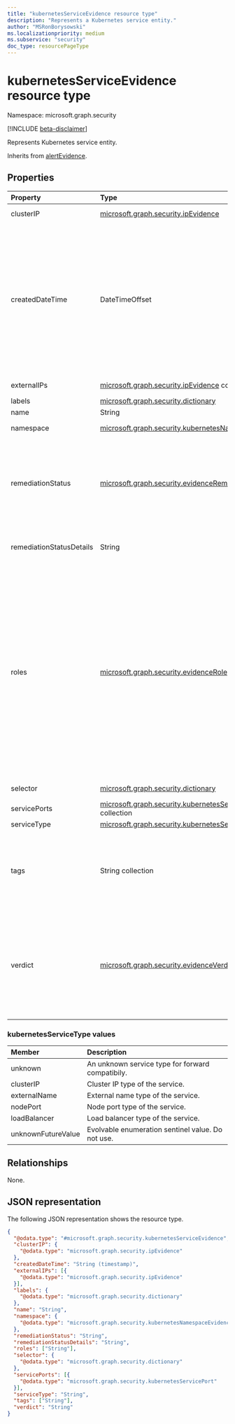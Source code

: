 ```yaml
---
title: "kubernetesServiceEvidence resource type"
description: "Represents a Kubernetes service entity."
author: "MSRonBorysowski"
ms.localizationpriority: medium
ms.subservice: "security"
doc_type: resourcePageType
---
```


# kubernetesServiceEvidence resource type

Namespace: microsoft.graph.security

[!INCLUDE [beta-disclaimer](../../includes/beta-disclaimer.md)]

Represents Kubernetes service entity.

Inherits from [alertEvidence](../resources/security-alertevidence.md).

## Properties

|Property|Type|Description|
|:---|:---|:---|
|clusterIP|[microsoft.graph.security.ipEvidence](./security-ipevidence.md)|The service cluster IP.|
|createdDateTime|DateTimeOffset|The date and time when the evidence was created and added to the alert. The Timestamp type represents date and time information using ISO 8601 format and is always in UTC time. For example, midnight UTC on Jan 1, 2014 is `2014-01-01T00:00:00Z`. Inherited from [alertEvidence](../resources/security-alertevidence.md). |
|externalIPs|[microsoft.graph.security.ipEvidence](./security-ipevidence.md) collection|The service external IPs.|
|labels|[microsoft.graph.security.dictionary](./security-dictionary.md)|The service labels.|
|name|String|The service name.|
|namespace|[microsoft.graph.security.kubernetesNamespaceEvidence](./security-kubernetesnamespaceevidence.md)|The service namespace.|
|remediationStatus|[microsoft.graph.security.evidenceRemediationStatus](../resources/security-alertevidence.md#evidenceremediationstatus-values)|Status of the remediation action taken. The possible values are: `none`, `remediated`, `prevented`, `blocked`, `notFound`, `unknownFutureValue`. Inherited from [alertEvidence](../resources/security-alertevidence.md).|
|remediationStatusDetails|String|Details about the remediation status. Inherited from [alertEvidence](../resources/security-alertevidence.md).|
|roles|[microsoft.graph.security.evidenceRole](../resources/security-alertevidence.md#evidencerole-values) collection|One or more roles that an evidence entity represents in an alert. For example, an IP address that is associated with an attacker has the evidence role `Attacker`. Possible values are: `unknown`, `contextual`, `scanned`, `source`, `destination`, `created`, `added`, `compromised`, `edited`, `attacked`, `attacker`, `commandAndControl`, `loaded`, `suspicious`, `policyViolator`, `unknownFutureValue`. Inherited from [alertEvidence](../resources/security-alertevidence.md).|
|selector|[microsoft.graph.security.dictionary](./security-dictionary.md)|The service selector.|
|servicePorts|[microsoft.graph.security.kubernetesServicePort](./security-kubernetesserviceport.md) collection|The list of service ports.|
|serviceType|[microsoft.graph.security.kubernetesServiceType](#kubernetesservicetype-values)|The service type.|
|tags|String collection|Array of custom tags associated with an evidence instance. For example, to denote a group of devices or high value assets. Inherited from [alertEvidence](../resources/security-alertevidence.md).|
|verdict|[microsoft.graph.security.evidenceVerdict](../resources/security-alertevidence.md#evidenceverdict-values)|The decision reached by automated investigation. The possible values are: `unknown`, `suspicious`, `malicious`, `noThreatsFound`, `unknownFutureValue`. Inherited from [alertEvidence](../resources/security-alertevidence.md).|

### kubernetesServiceType values 

| Member                     | Description                                      |
| :--------------------------| :------------------------------------------------|
| unknown                    | An unknown service type for forward compatibily. |
| clusterIP                  | Cluster IP type of the service.                  |
| externalName               | External name type of the service.               |
| nodePort                   | Node port type of the service.                   |
| loadBalancer               | Load balancer type of the service.               |
| unknownFutureValue         | Evolvable enumeration sentinel value. Do not use.|

## Relationships

None.

## JSON representation

The following JSON representation shows the resource type.
<!-- {
  "blockType": "resource",
  "@odata.type": "microsoft.graph.security.kubernetesServiceEvidence"
}
-->
``` json
{
  "@odata.type": "#microsoft.graph.security.kubernetesServiceEvidence",
  "clusterIP": {
    "@odata.type": "microsoft.graph.security.ipEvidence"
  },
  "createdDateTime": "String (timestamp)",
  "externalIPs": [{
    "@odata.type": "microsoft.graph.security.ipEvidence"
  }],
  "labels": {
    "@odata.type": "microsoft.graph.security.dictionary"
  },
  "name": "String",
  "namespace": {
    "@odata.type": "microsoft.graph.security.kubernetesNamespaceEvidence"
  },
  "remediationStatus": "String",
  "remediationStatusDetails": "String",
  "roles": ["String"],
  "selector": {
    "@odata.type": "microsoft.graph.security.dictionary"
  },
  "servicePorts": [{
    "@odata.type": "microsoft.graph.security.kubernetesServicePort"
  }],
  "serviceType": "String",
  "tags": ["String"],
  "verdict": "String"
}
```
